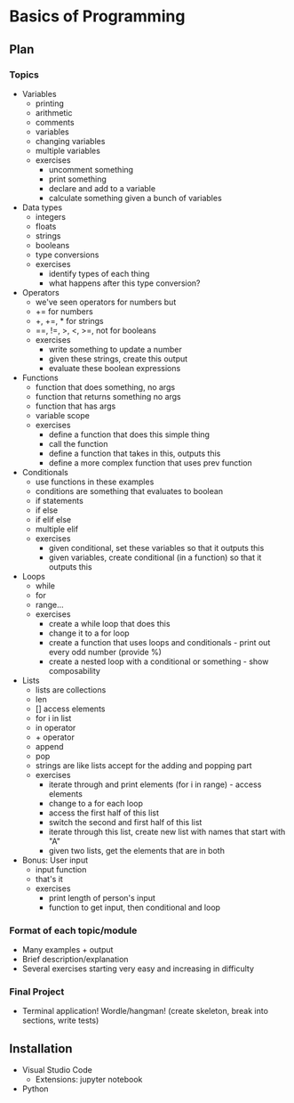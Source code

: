 # Basics of Programming

## Plan

### Topics
- Variables
    - printing
    - arithmetic
    - comments
    - variables
    - changing variables
    - multiple variables
    - exercises
        - uncomment something
        - print something
        - declare and add to a variable
        - calculate something given a bunch of variables
- Data types
    - integers
    - floats
    - strings
    - booleans
    - type conversions
    - exercises
        - identify types of each thing
        - what happens after this type conversion?
- Operators
    - we've seen operators for numbers but
    - += for numbers
    - +, +=, * for strings
    - ==, !=, >, <, >=, not for booleans
    - exercises
        - write something to update a number
        - given these strings, create this output
        - evaluate these boolean expressions
- Functions
    - function that does something, no args
    - function that returns something no args
    - function that has args
    - variable scope
    - exercises
        - define a function that does this simple thing
        - call the function
        - define a function that takes in this, outputs this
        - define a more complex function that uses prev function
- Conditionals
    - use functions in these examples
    - conditions are something that evaluates to boolean
    - if statements
    - if else
    - if elif else
    - multiple elif
    - exercises
        - given conditional, set these variables so that it outputs this
        - given variables, create conditional (in a function) so that it outputs this
- Loops
    - while
    - for
    - range...
    - exercises
        - create a while loop that does this
        - change it to a for loop
        - create a function that uses loops and conditionals - print out every odd number (provide %)
        - create a nested loop with a conditional or something - show composability
- Lists
    - lists are collections
    - len
    - [] access elements
    - for i in list
    - in operator
    - \+ operator
    - append
    - pop
    - strings are like lists accept for the adding and popping part
    - exercises
        - iterate through and print elements (for i in range) - access elements
        - change to a for each loop
        - access the first half of this list
        - switch the second and first half of this list
        - iterate through this list, create new list with names that start with "A"
        - given two lists, get the elements that are in both
- Bonus: User input
    - input function
    - that's it
    - exercises
        - print length of person's input
        - function to get input, then conditional and loop

### Format of each topic/module
- Many examples + output
- Brief description/explanation
- Several exercises starting very easy and increasing in difficulty

### Final Project
- Terminal application! Wordle/hangman! (create skeleton, break into sections, write tests)

## Installation
- Visual Studio Code
    - Extensions: jupyter notebook
- Python